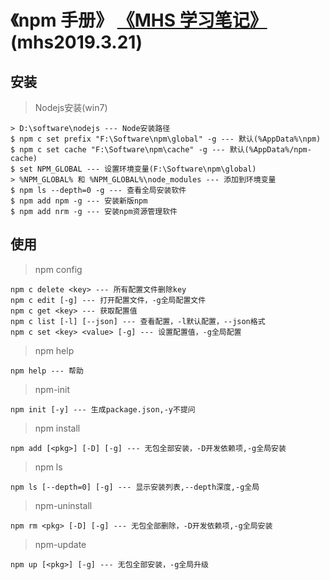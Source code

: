# 《npm 手册》 [《MHS 学习笔记》] (mhs2019.3.21)

## 安装
> Nodejs安装(win7)
```
> D:\software\nodejs --- Node安装路径
$ npm c set prefix "F:\Software\npm\global" -g --- 默认(%AppData%\npm)
$ npm c set cache "F:\Software\npm\cache" -g --- 默认(%AppData%/npm-cache)
$ set NPM_GLOBAL --- 设置环境变量(F:\Software\npm\global)
> %NPM_GLOBAL% 和 %NPM_GLOBAL%\node_modules --- 添加到环境变量
$ npm ls --depth=0 -g --- 查看全局安装软件
$ npm add npm -g --- 安装新版npm
$ npm add nrm -g --- 安装npm资源管理软件
```

## 使用
> npm config
```
npm c delete <key> --- 所有配置文件删除key
npm c edit [-g] --- 打开配置文件，-g全局配置文件
npm c get <key> --- 获取配置值
npm c list [-l] [--json] --- 查看配置，-l默认配置，--json格式
npm c set <key> <value> [-g] --- 设置配置值，-g全局配置
```
> npm help
```
npm help --- 帮助
```
> npm-init
```
npm init [-y] --- 生成package.json,-y不提问
```
> npm install
```
npm add [<pkg>] [-D] [-g] --- 无包全部安装，-D开发依赖项,-g全局安装
```
> npm ls
```
npm ls [--depth=0] [-g] --- 显示安装列表,--depth深度,-g全局
```
> npm-uninstall
```
npm rm <pkg> [-D] [-g] --- 无包全部删除，-D开发依赖项,-g全局安装
```
> npm-update
```
npm up [<pkg>] [-g] --- 无包全部安装，-g全局升级
```

##
[《MHS 学习笔记》]: https://mhsnet.github.io/mhsstudynotes/ "《MHS 学习笔记》"

[《npm 手册》]: https://mhsnet.github.io/mhsstudynotes/tools/pkg-adm/npm/handbook.html "《npm 手册》"